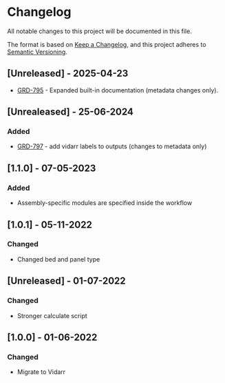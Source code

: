 # Changelog
All notable changes to this project will be documented in this file.

The format is based on [Keep a Changelog](https://keepachangelog.com/en/1.0.0/),
and this project adheres to [Semantic Versioning](https://semver.org/spec/v2.0.0.html).

## [Unreleased] - 2025-04-23
- [GRD-795](https://jira.oicr.on.ca/browse/GRD-795) - Expanded built-in documentation (metadata changes only).

## [Unrealeased] - 25-06-2024
### Added
- [GRD-797](https://jira.oicr.on.ca/browse/GRD-797) - add vidarr labels to outputs (changes to metadata only)

## [1.1.0] - 07-05-2023
### Added
- Assembly-specific modules are specified inside the workflow

## [1.0.1] - 05-11-2022
### Changed
- Changed bed and panel type

## [Unreleased] - 01-07-2022
### Changed
- Stronger calculate script

## [1.0.0] - 01-06-2022
### Changed
- Migrate to Vidarr
